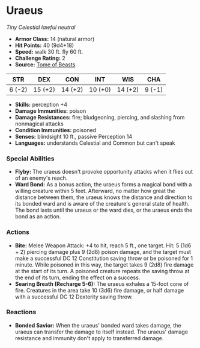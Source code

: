 # Uraeus

*Tiny* *Celestial* *lawful neutral*

- **Armor Class:** 14 (natural armor)
- **Hit Points:** 40 (9d4+18)
- **Speed:** walk 30 ft. fly 60 ft.
- **Challenge Rating:** 2
- **Source:** [Tome of Beasts](https://koboldpress.com/kpstore/product/tome-of-beasts-for-5th-edition-print/)

| STR | DEX | CON | INT | WIS | CHA |
| --- | --- | --- | --- | --- | --- |
| 6 (-2) | 15 (+2) | 14 (+2) | 10 (+0) | 14 (+2) | 9 (-1) |

- **Skills:** perception +4
- **Damage Immunities:** poison
- **Damage Resistances:** fire; bludgeoning, piercing, and slashing from nonmagical attacks
- **Condition Immunities:** poisoned
- **Senses:** blindsight 10 ft., passive Perception 14
- **Languages:** understands Celestial and Common but can't speak
### Special Abilities
- **Flyby:** The uraeus doesn't provoke opportunity attacks when it flies out of an enemy's reach.
- **Ward Bond:** As a bonus action, the uraeus forms a magical bond with a willing creature within 5 feet. Afterward, no matter how great the distance between them, the uraeus knows the distance and direction to its bonded ward and is aware of the creature's general state of health. The bond lasts until the uraeus or the ward dies, or the uraeus ends the bond as an action.
### Actions
- **Bite:** Melee Weapon Attack: +4 to hit, reach 5 ft., one target. Hit: 5 (1d6 + 2) piercing damage plus 9 (2d8) poison damage, and the target must make a successful DC 12 Constitution saving throw or be poisoned for 1 minute. While poisoned in this way, the target takes 9 (2d8) fire damage at the start of its turn. A poisoned creature repeats the saving throw at the end of its turn, ending the effect on a success.
- **Searing Breath (Recharge 5-6):** The uraeus exhales a 15-foot cone of fire. Creatures in the area take 10 (3d6) fire damage, or half damage with a successful DC 12 Dexterity saving throw.
### Reactions
- **Bonded Savior:** When the uraeus' bonded ward takes damage, the uraeus can transfer the damage to itself instead. The uraeus' damage resistance and immunity don't apply to transferred damage.
